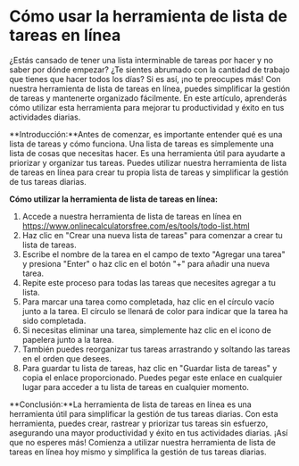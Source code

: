 Cómo usar la herramienta de lista de tareas en línea
====================================================

¿Estás cansado de tener una lista interminable de tareas por hacer y no saber por dónde empezar? ¿Te sientes abrumado con la cantidad de trabajo que tienes que hacer todos los días? Si es así, ¡no te preocupes más! Con nuestra herramienta de lista de tareas en línea, puedes simplificar la gestión de tareas y mantenerte organizado fácilmente. En este artículo, aprenderás cómo utilizar esta herramienta para mejorar tu productividad y éxito en tus actividades diarias.

**Introducción:**Antes de comenzar, es importante entender qué es una lista de tareas y cómo funciona. Una lista de tareas es simplemente una lista de cosas que necesitas hacer. Es una herramienta útil para ayudarte a priorizar y organizar tus tareas. Puedes utilizar nuestra herramienta de lista de tareas en línea para crear tu propia lista de tareas y simplificar la gestión de tus tareas diarias.

**Cómo utilizar la herramienta de lista de tareas en línea:**

1. Accede a nuestra herramienta de lista de tareas en línea en <https://www.onlinecalculatorsfree.com/es/tools/todo-list.html>
2. Haz clic en "Crear una nueva lista de tareas" para comenzar a crear tu lista de tareas.
3. Escribe el nombre de la tarea en el campo de texto "Agregar una tarea" y presiona "Enter" o haz clic en el botón "+" para añadir una nueva tarea.
4. Repite este proceso para todas las tareas que necesites agregar a tu lista.
5. Para marcar una tarea como completada, haz clic en el círculo vacío junto a la tarea. El círculo se llenará de color para indicar que la tarea ha sido completada.
6. Si necesitas eliminar una tarea, simplemente haz clic en el icono de papelera junto a la tarea.
7. También puedes reorganizar tus tareas arrastrando y soltando las tareas en el orden que desees.
8. Para guardar tu lista de tareas, haz clic en "Guardar lista de tareas" y copia el enlace proporcionado. Puedes pegar este enlace en cualquier lugar para acceder a tu lista de tareas en cualquier momento.

**Conclusión:**La herramienta de lista de tareas en línea es una herramienta útil para simplificar la gestión de tus tareas diarias. Con esta herramienta, puedes crear, rastrear y priorizar tus tareas sin esfuerzo, asegurando una mayor productividad y éxito en tus actividades diarias. ¡Así que no esperes más! Comienza a utilizar nuestra herramienta de lista de tareas en línea hoy mismo y simplifica la gestión de tus tareas diarias.